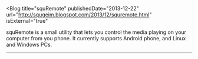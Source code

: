 <Blog
    title="squRemote"
    publishedDate="2013-12-22"
    url="http://squgeim.blogspot.com/2013/12/squremote.html"
    isExternal="true"
>
squRemote is a small utility that lets you control the media playing on your computer from you phone. It currently supports Android phone, and Linux and Windows PCs.
</Blog>


---
